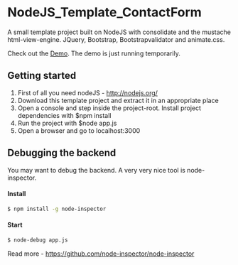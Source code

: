 NodeJS_Template_ContactForm
===========================

A small template project built on NodeJS with consolidate and the mustache html-view-engine. JQuery, Bootstrap, Bootstrapvalidator and animate.css.

Check out the [Demo](http://85.227.220.221/). The demo is just running temporarily.


Getting started
------

1. First of all you need nodeJS - http://nodejs.org/
2. Download this template project and extract it in an appropriate place
3. Open a console and step inside the project-root. Install project dependencies with $npm install
4. Run the project with $node app.js
5. Open a browser and go to localhost:3000

Debugging the backend
------
You may want to debug the backend. A very very nice tool is node-inspector. 

#### Install

```sh
$ npm install -g node-inspector
```

#### Start

```sh
$ node-debug app.js
```

Read more - https://github.com/node-inspector/node-inspector
